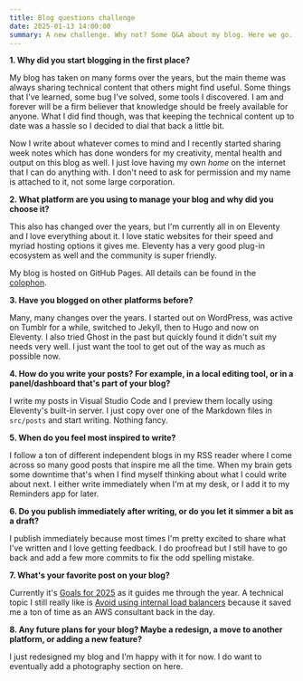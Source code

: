 ```yaml
---
title: Blog questions challenge
date: 2025-01-13 14:00:00
summary: A new challenge. Why not? Some Q&A about my blog. Here we go.
---
```


**1. Why did you start blogging in the first place?**

My blog has taken on many forms over the years, but the main theme was always sharing technical content that others might find useful. Some things that I've learned, some bug I've solved, some tools I discovered. I am and forever will be a firm believer that knowledge should be freely available for anyone. What I did find though, was that keeping the technical content up to date was a hassle so I decided to dial that back a little bit. 

Now I write about whatever comes to mind and I recently started sharing week notes which has done wonders for my creativity, mental health and output on this blog as well. I just love having my own _home_ on the internet that I can do anything with. I don't need to ask for permission and my name is attached to it, not some large corporation.

**2. What platform are you using to manage your blog and why did you choose it?**

This also has changed over the years, but I'm currently all in on Eleventy and I love everything about it. I love static websites for their speed and myriad hosting options it gives me. Eleventy has a very good plug-in ecosystem as well and the community is super friendly.

My blog is hosted on GitHub Pages. All details can be found in the [colophon](/colophon).

**3. Have you blogged on other platforms before?**

Many, many changes over the years. I started out on WordPress, was active on Tumblr for a while, switched to Jekyll, then to Hugo and now on Eleventy. I also tried Ghost in the past but quickly found it didn't suit my needs very well. I just want the tool to get out of the way as much as possible now.

**4. How do you write your posts? For example, in a local editing tool, or in a panel/dashboard that's part of your blog?**

I write my posts in Visual Studio Code and I preview them locally using Eleventy's built-in server. I just copy over one of the Markdown files in `src/posts` and start writing. Nothing fancy.

**5. When do you feel most inspired to write?**

I follow a ton of different independent blogs in my RSS reader where I come across so many good posts that inspire me all the time. When my brain gets some downtime that's when I find myself thinking about what I could write about next. I either write immediately when I'm at my desk, or I add it to my Reminders app for later.

**6. Do you publish immediately after writing, or do you let it simmer a bit as a draft?**

I publish immediately because most times I'm pretty excited to share what I've written and I love getting feedback. I do proofread but I still have to go back and add a few more commits to fix the odd spelling mistake.

**7. What's your favorite post on your blog?**

Currently it's [Goals for 2025](https://mijndertstuij.nl/posts/2025-goals/) as it guides me through the year. A technical topic I still really like is [Avoid using internal load balancers](https://mijndertstuij.nl/posts/avoid-using-internal-load-balancers/) because it saved me a ton of time as an AWS consultant back in the day.

**8. Any future plans for your blog? Maybe a redesign, a move to another platform, or adding a new feature?**

I just redesigned my blog and I'm happy with it for now. I do want to eventually add a photography section on here.